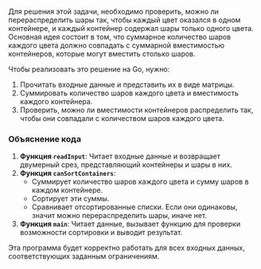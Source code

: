 Для решения этой задачи, необходимо проверить, можно ли перераспределить шары так, чтобы каждый цвет оказался в одном контейнере, и каждый контейнер содержал шары только одного цвета. Основная идея состоит в том, что суммарное количество шаров каждого цвета должно совпадать с суммарной вместимостью контейнеров, которые могут вместить столько шаров.

Чтобы реализовать это решение на Go, нужно:
1. Прочитать входные данные и представить их в виде матрицы.
2. Суммировать количество шаров каждого цвета и вместимость каждого контейнера.
3. Проверить, можно ли вместимости контейнеров распределить так, чтобы они совпадали с количеством шаров каждого цвета.
### Объяснение кода
1. **Функция `readInput`**: Читает входные данные и возвращает двумерный срез, представляющий контейнеры и шары в них.
2. **Функция `canSortContainers`**: 
   - Суммирует количество шаров каждого цвета и сумму шаров в каждом контейнере.
   - Сортирует эти суммы.
   - Сравнивает отсортированные списки. Если они одинаковы, значит можно перераспределить шары, иначе нет.
3. **Функция `main`**: Читает данные, вызывает функцию для проверки возможности сортировки и выводит результат.

Эта программа будет корректно работать для всех входных данных, соответствующих заданным ограничениям.
